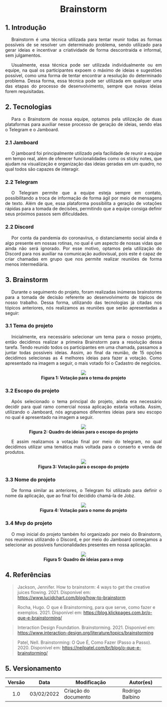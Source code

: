 # <center>Brainstorm

## 1. Introdução

<p style="text-indent: 20px; text-align: justify">  Brainstorm é uma técnica utilizada para tentar reunir todas as formas possíveis de se resolver um determinado problema, sendo utilizado para gerar ideias e incentivar a criatividade de forma descontraída e informal, sem julgamentos.</p>

<p style="text-indent: 20px; text-align: justify"> Usualmente, essa técnica pode ser utilizada individualmente ou em equipe, na qual os participantes expoem o máximo de ideias e sugestões possível, como uma forma de tentar encontrar a resolução do determinado problema. Dessa forma, essa técnica pode ser utilizada em qualquer uma das etapas do processo de desenvolvimento, sempre que novas ideias forem requisitadas.</p>

## 2. Tecnologias

 <p style="text-indent: 20px; text-align: justify"> Para o Brainstorm de nossa equipe, optamos pela utilização de duas plataformas para auxiliar nesse processo de geração de ideias, sendo elas o Telegram e o Jamboard.</p>

### 2.1 Jamboard

<p style="text-indent: 20px; text-align: justify"> O jamboard foi principalmente utilizado pela facilidade de reunir a equipe em tempo real, além de oferecer funcionalidades como os sticky notes, que ajudam na visualização e organização das ideias geradas em um quadro, no qual todos são capazes de interagir. </p>

<!-- <img src='assets/images/brainstorm/jamboard_logo.png' width=95px height=auto> -->

### 2.2 Telegram

<p style="text-indent: 20px; text-align: justify"> O Telegram permite que a equipe esteja sempre em contato, possibilitando a troca de informação de forma ágil por meio de mensagens de texto. Além de que, essa plataforma possibilita a geração de votações rápidas para a tomada de decisões, permitindo que a equipe consiga definir seus próximos passos sem dificuldades.</p>
<!--<img src='assets/images/brainstorm/telegram_logo.png' width=100px height=auto>-->

### 2.2 Discord

<p style="text-indent: 20px; text-align: justify"> Por conta da pandemia do coronavírus, o distanciamento social ainda é algo presente em nossas rotinas, no qual é um aspecto de nossas vidas que ainda não será ignorado. Por esse motivo, optamos pela utilização do Discord para nos auxiliar na comunicação audiovisual, pois este é capaz de criar chamadas em grupo que nos permite realizar reuniões de forma menos intermediária. </p>

## 3. Brainstorm

<p style= "text-indent: 20px; text-align:justify"> Durante o seguimento do projeto, foram realizadas inúmeras brainstorms para a tomada de decisão referente ao desenvolvimento de tópicos de nosso trabalho. Dessa forma, utilizando das tecnologias já citadas nos tópicos anteriores, nós realizamos as reuniões que serão apresentadas a seguir:  </p>

### 3.1 Tema do projeto

<p style= "text-indent: 20px; text-align:justify"> Inicialmente, era necessário selecionar um tema para o nosso projeto, então decidimos realizar a primeira Brainstorm para a resolução dessa tarefa. Tendo reunido todos os participantes em uma chamada, passamos a juntar todas possíveis ideias. Assim, ao final da reunião, de 15 opções decidimos selecionas as 4 melhores ideias para fazer a votação. Como apresentado na imagem a seguir, o mais votado foi o Cadastro de negócios.  </p>

 <p align='center' >    
    <img src='assets/images/brainstorm/temaProjeto.png' width=auto height=auto >
    <legend>
        <b>Figura 1: Votação para o tema do projeto</b>
    </legend>
  </p>

### 3.2 Escopo do projeto

<p style= "text-indent: 20px; text-align:justify"> Após selecionado o tema principal do projeto, ainda era necessário decidir para qual ramo comercial nossa aplicação estaria voltada. Assim, utilizando o Jamboard, nós agrupamos diferentes ideias para seu escopo no qual é apresentado na imagem a seguir.</p>

<p align='center' >
    <img src='assets/images/brainstorm/subTema.png' width=auto height=auto >
    <legend>
        <b>Figura 2: Quadro de ideias para o escopo do projeto</b>
    </legend>
  </p>
 
 <p style= "text-indent: 20px; text-align:justify"> E assim realizamos a votação final por meio do telegram, no qual decidimos utilizar uma temática mais voltada para o conserto e venda de produtos.</p>
 
 <p align='center' >
    <img src='assets/images/brainstorm/votaEscopo.png' width=auto height=auto >
    <legend>
        <b>Figura 3: Votação para o escopo do projeto</b>
    </legend>
  </p>

### 3.3 Nome do projeto

<p style= "text-indent: 20px; text-align:justify"> De forma similar as anteriores, o Telegram foi utilizado para definir o nome da aplicação, que ao final foi decidido chamá-la de Jobz.</p>
 
 <p align='center' >
    <img src='assets/images/brainstorm/nomeProjeto.png' width=auto height=auto>
    <legend>
        <b>Figura 4: Votação para o nome do projeto</b>
    </legend>
  </p>

### 3.4 Mvp do projeto

<p style= "text-indent: 20px; text-align:justify"> O mvp inicial do projeto também foi organizado por meio do Brainstorm, nos reunimos utilizando o Discord, e por meio do Jamboard começamos a selecionar as possíveis funcionalidades presentes em nossa aplicação. </p>

 <p align='center' >
    <img src='assets/images/brainstorm/mvp.png' width=auto height=auto>
    <legend>
        <b>Figura 5: Quadro de ideias para o mvp</b>
    </legend>
  </p>

## 4. Referências

> Jackson, Jennifer. How to brainstorm: 4 ways to get the creative juices flowing. 2021. Disponível em: https://www.lucidchart.com/blog/how-to-brainstorm

> Rocha, Hugo. O que é Brainstorming, para que serve, como fazer e exemplos. 2021. Disponível em: https://blog.klickpages.com.br/o-que-e-brainstorming/

> Interaction Design Foundation. Brainstorming. 2021. Disponível em: https://www.interaction-design.org/literature/topics/brainstorming

> Patel, Nell. Brainstorming: O Que É, Como Fazer (Passo a Passo). 2020. Disponível em: https://neilpatel.com/br/blog/o-que-e-brainstorming/

## 5. Versionamento

| Versão | Data       | Modificação          | Autor(es)       |
| :----: | ---------- | -------------------- | --------------- |
|  1.0   | 03/02/2022 | Criação do documento | Rodrigo Balbino |
